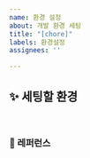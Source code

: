 ```yaml
---
name: 환경 설정
about: 개발 환경 세팅
title: "[chore]"
labels: 환경설정
assignees: ''

---
```


## ✨ 세팅할 환경

<br>

### 📕 레퍼런스
